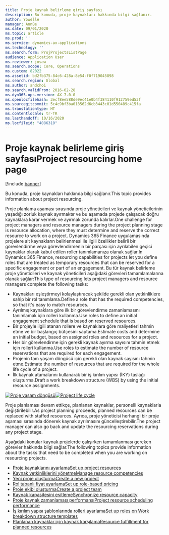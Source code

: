 ```yaml
---
title: Proje kaynak belirleme giriş sayfası
description: Bu konuda, proje kaynakları hakkında bilgi sağlanır.
author: Yowelle
manager: AnnBe
ms.date: 09/01/2020
ms.topic: article
ms.prod: ''
ms.service: dynamics-ax-applications
ms.technology: ''
ms.search.form: ProjProjectsListPage
audience: Application User
ms.reviewer: josaw
ms.search.scope: Core, Operations
ms.custom: 82022
ms.assetid: bd2fb375-84c6-428a-8e54-f0f719045898
ms.search.region: Global
ms.author: andchoi
ms.search.validFrom: 2016-02-28
ms.dyn365.ops.version: AX 7.0.0
ms.openlocfilehash: 3ecf8ee588de9ec41e0b4f384110f912759ed53f
ms.sourcegitcommit: 5c4c9bf3ba018562d6cb3443c01d550489c415fa
ms.translationtype: HT
ms.contentlocale: tr-TR
ms.lasthandoff: 10/16/2020
ms.locfileid: "4086310"
---
```

# <a name="project-resourcing-home-page"></a><span data-ttu-id="5a99d-103">Proje kaynak belirleme giriş sayfası</span><span class="sxs-lookup"><span data-stu-id="5a99d-103">Project resourcing home page</span></span>

[!include [banner](../includes/banner.md)]

<span data-ttu-id="5a99d-104">Bu konuda, proje kaynakları hakkında bilgi sağlanır.</span><span class="sxs-lookup"><span data-stu-id="5a99d-104">This topic provides information about project resourcing.</span></span>

<span data-ttu-id="5a99d-105">Proje planlama aşaması sırasında proje yöneticileri ve kaynak yöneticilerinin yaşadığı zorluk kaynak ayırmaktır ve bu aşamada projede çalışacak doğru kaynaklara karar vermek ve ayırmak zorunda kalırlar.</span><span class="sxs-lookup"><span data-stu-id="5a99d-105">One challenge for project managers and resource managers during the project planning stage is resource allocation, where they must determine and reserve the correct resource to work on a project.</span></span> <span data-ttu-id="5a99d-106">Dynamics 365 Finance uygulamasında projelere ait kaynakların belirlenmesi ile ilgili özellikler belirli bir görevlendirme veya görevlendirmenin bir parçası için ayrılabilen geçici kaynaklar olarak kabul edilen roller tanımlamanıza olanak sağlar.</span><span class="sxs-lookup"><span data-stu-id="5a99d-106">In Dynamics 365 Finance, resourcing capabilities for projects let you define roles that are treated as temporary resources that can be reserved for a specific engagement or part of an engagement.</span></span> <span data-ttu-id="5a99d-107">Bu tür kaynak belirleme proje yöneticileri ve kaynak yöneticileri aşağıdaki görevleri tamamlamalarına olanak sağlar:</span><span class="sxs-lookup"><span data-stu-id="5a99d-107">This type of resourcing lets project managers and resource managers complete the following tasks:</span></span>

- <span data-ttu-id="5a99d-108">Kaynakları eşleştirmeyi kolaylaştıracak şekilde gerekli olan yetkinliklere sahip bir rol tanımlama.</span><span class="sxs-lookup"><span data-stu-id="5a99d-108">Define a role that has the required competencies, so that it's easy to match resources.</span></span>
- <span data-ttu-id="5a99d-109">Ayrılmış kaynaklara göre ilk bir görevlendirme zamanlamasını tanımlamak için rolleri kullanma.</span><span class="sxs-lookup"><span data-stu-id="5a99d-109">Use roles to define an initial engagement schedule that is based on reserved resources.</span></span>
- <span data-ttu-id="5a99d-110">Bir projeyle ilgili atanan rollere ve kaynaklara göre maliyetleri tahmin etme ve bir başlangıç bütçesini saptama.</span><span class="sxs-lookup"><span data-stu-id="5a99d-110">Estimate costs and determine an initial budget, based on assigned roles and resources for a project.</span></span>
- <span data-ttu-id="5a99d-111">Her bir görevlendirme için gerekli kaynak ayırma sayısını tahmin etmek için rolleri kullanma.</span><span class="sxs-lookup"><span data-stu-id="5a99d-111">Use roles to estimate the number of resource reservations that are required for each engagement.</span></span>
- <span data-ttu-id="5a99d-112">Projenin tam yaşam döngüsü için gerekli olan kaynak sayısını tahmin etme.</span><span class="sxs-lookup"><span data-stu-id="5a99d-112">Estimate the number of resources that are required for the whole life cycle of a project.</span></span>
- <span data-ttu-id="5a99d-113">İlk kaynak atamalarını kullanarak bir iş kırılım yapısı (İKY) taslağı oluşturma.</span><span class="sxs-lookup"><span data-stu-id="5a99d-113">Draft a work breakdown structure (WBS) by using the initial resource assignments.</span></span>

<span data-ttu-id="5a99d-114">[![Proje yaşam döngüsü](./media/projectresourcing02-1024x812.jpg)](./media/projectresourcing02.jpg)</span><span class="sxs-lookup"><span data-stu-id="5a99d-114">[![Project life cycle](./media/projectresourcing02-1024x812.jpg)](./media/projectresourcing02.jpg)</span></span>

<span data-ttu-id="5a99d-115">Proje planlaması devam ettikçe, planlanan kaynaklar, personelli kaynaklarla değiştirilebilir.</span><span class="sxs-lookup"><span data-stu-id="5a99d-115">As project planning proceeds, planned resources can be replaced with staffed resources.</span></span> <span data-ttu-id="5a99d-116">Ayrıca, proje yöneticisi herhangi bir proje aşaması sırasında dönerek kaynak ayrılmasını güncelleştirebilir.</span><span class="sxs-lookup"><span data-stu-id="5a99d-116">The project manager can also go back and update the resourcing reservations during any project stage.</span></span>

<span data-ttu-id="5a99d-117">Aşağıdaki konular kaynak projelerde çalışırken tamamlanması gereken görevler hakkında bilgi sağlar.</span><span class="sxs-lookup"><span data-stu-id="5a99d-117">The following topics provide information about the tasks that need to be completed when you are working on resourcing projects.</span></span>

- [<span data-ttu-id="5a99d-118">Proje kaynaklarını ayarlama</span><span class="sxs-lookup"><span data-stu-id="5a99d-118">Set up project resources</span></span>](set-up-project-resources.md)
- [<span data-ttu-id="5a99d-119">Kaynak yetkinliklerini yönetme</span><span class="sxs-lookup"><span data-stu-id="5a99d-119">Manage resource competencies</span></span>](manage-resource-competencies.md)
- [<span data-ttu-id="5a99d-120">Yeni proje oluşturma</span><span class="sxs-lookup"><span data-stu-id="5a99d-120">Create a new project</span></span>](create-new-project.md)
- [<span data-ttu-id="5a99d-121">Rol tabanlı fiyat ayarlama</span><span class="sxs-lookup"><span data-stu-id="5a99d-121">Set up role-based pricing</span></span>](set-up-role-based-pricing.md)
- [<span data-ttu-id="5a99d-122">Proje ekibi oluşturma</span><span class="sxs-lookup"><span data-stu-id="5a99d-122">Create a project team</span></span>](create-project-team.md)
- [<span data-ttu-id="5a99d-123">Kaynak kapasitesini eşitleme</span><span class="sxs-lookup"><span data-stu-id="5a99d-123">Synchronize resource capacity</span></span>](synchronize-resource-capacity.md)
- [<span data-ttu-id="5a99d-124">Proje kaynak zamanlaması performansı</span><span class="sxs-lookup"><span data-stu-id="5a99d-124">Project resource scheduling performance</span></span>](project-scheduling-performance.md)
- [<span data-ttu-id="5a99d-125">İş kırılım yapısı şablonlarında rolleri ayarlama</span><span class="sxs-lookup"><span data-stu-id="5a99d-125">Set up roles on Work breakdown structure templates</span></span>](set-up-roles-wbs-template.md)
- [<span data-ttu-id="5a99d-126">Planlanan kaynaklar için kaynak karşılama</span><span class="sxs-lookup"><span data-stu-id="5a99d-126">Resource fulfillment for planned resources</span></span>](resource-fulfillment-planned-resources.md)
